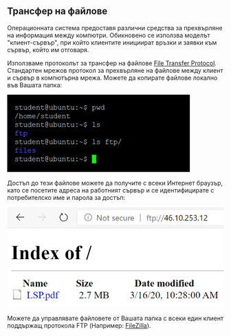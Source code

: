 ## Трансфер на файлове

Операционната система предоставя различни средства за прехвърляне на информация между компютри. 
Обикновено се използва моделът "клиент-сървър", при който клиентите инициират връзки и заявки към сървър, който им отговаря.

Използваме протоколът за трансфер на файлове [File Transfer Protocol](https://bg.wikipedia.org/wiki/FTP). 
Стандартен мрежов протокол за прехвърляне на файлове между клиент и сървър в компютърна мрежа. 
Можете да копирате файлове локално във Вашата папка: 

![06_ftp_fig1.png](06_ftp_fig1.png)  

Достъп до тези файлове можете да получите с всеки Интернет браузър, 
като се посетите адреса на работният сървър и се идентифицирате с потребителско име и парола за достъп:

![06_ftp_fig2.png](06_ftp_fig2.png)   

Можете да управлявате файловете от Вашата папка с всеки един клиент поддържащ протокола FTP 
(Например: [FileZilla](https://filezilla-project.org/download.php)).
